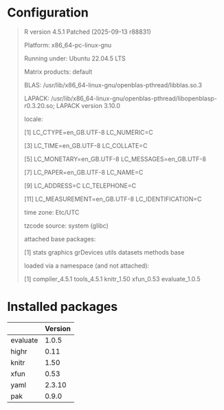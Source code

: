 # Configuration

>
>  R version 4.5.1 Patched (2025-09-13 r88831)
>
>  Platform: x86_64-pc-linux-gnu
>
>  Running under: Ubuntu 22.04.5 LTS
>
>  
>
>  Matrix products: default
>
>  BLAS:   /usr/lib/x86_64-linux-gnu/openblas-pthread/libblas.so.3 
>
>  LAPACK: /usr/lib/x86_64-linux-gnu/openblas-pthread/libopenblasp-r0.3.20.so;  LAPACK version 3.10.0
>
>  
>
>  locale:
>
>   [1] LC_CTYPE=en_GB.UTF-8       LC_NUMERIC=C              
>
>   [3] LC_TIME=en_GB.UTF-8        LC_COLLATE=C              
>
>   [5] LC_MONETARY=en_GB.UTF-8    LC_MESSAGES=en_GB.UTF-8   
>
>   [7] LC_PAPER=en_GB.UTF-8       LC_NAME=C                 
>
>   [9] LC_ADDRESS=C               LC_TELEPHONE=C            
>
>  [11] LC_MEASUREMENT=en_GB.UTF-8 LC_IDENTIFICATION=C       
>
>  
>
>  time zone: Etc/UTC
>
>  tzcode source: system (glibc)
>
>  
>
>  attached base packages:
>
>  [1] stats     graphics  grDevices utils     datasets  methods   base     
>
>  
>
>  loaded via a namespace (and not attached):
>
>  [1] compiler_4.5.1 tools_4.5.1    knitr_1.50     xfun_0.53      evaluate_1.0.5


# Installed packages



|         |Version |
|:--------|:-------|
|evaluate |1.0.5   |
|highr    |0.11    |
|knitr    |1.50    |
|xfun     |0.53    |
|yaml     |2.3.10  |
|pak      |0.9.0   |


